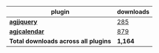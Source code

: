 plugin|downloads
------|----------
[**agjjquery**](https://www.npmjs.com/package/agjjquery)|[285](https://www.npmjs.com/package/agjjquery)
[**agjcalendar**](https://www.npmjs.com/package/agjcalendar)|[879](https://www.npmjs.com/package/agjcalendar)
**Total downloads across all plugins**|**1,164**
